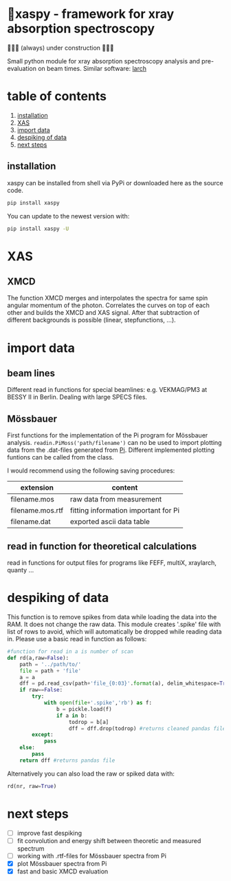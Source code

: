 # 🔬xaspy - framework for xray absorption spectroscopy

🚧🚧🚧 (always) under construction 🚧🚧🚧 

Small python module for  xray absorption spectroscopy analysis and pre-evaluation on beam times. Similar software: [larch](https://github.com/xraypy/xraylarch)

# table of contents
1. [installation](#installation)
2. [XAS](#xas)
3. [import data](#import-data)
4. [despiking of data](#despiking-of-data)
5. [next steps](#next-steps)


## installation
xaspy can be installed from shell via PyPi or downloaded here as the source code.
```bash
pip install xaspy
```
You can update to the newest version with: 

```bash
pip install xaspy -U
```


# XAS 

## XMCD
The function XMCD merges and interpolates the spectra for same spin angular momentum of the photon. Correlates the curves on top of each other and builds the XMCD and XAS signal. After that subtraction of different backgrounds is possible (linear, stepfunctions, ...).  

# import data 

## beam lines
Different read in functions for special beamlines: e.g. VEKMAG/PM3 at BESSY II in Berlin. Dealing with large SPECS files. 

## Mössbauer
First functions for the implementation of the Pi program for Mössbauer analysis. `readin.PiMoss('path/filename')` can no be used to import plotting data from the .dat-files generated from [Pi](https://www.uni-due.de/~hm236ap/hoersten/home.html). Different implemented plotting funtions can be called from the class. 

I would recommend using the following saving procedures:

| extension         |   content            |
|-------------------|--------------------- |
|filename.mos       |  raw data from measurement       |
|filename.mos.rtf   | fitting information important for Pi |        
|filename.dat       | exported ascii data table |

## read in function for theoretical calculations

read in functions for output files for programs like FEFF, multiX, xraylarch, quanty ...

# despiking of data

This function is to remove spikes from data while loading the data into the RAM.  It does not change the raw data. This module creates '.spike' file with list of rows to avoid, which will automatically be dropped while reading data in. Please use a basic read in function as follows:

```python
#function for read in a is number of scan
def rd(a,raw=False):
    path = '../path/to/'
    file = path + 'file'
    a = a
    dff = pd.read_csv(path+'file_{0:03}'.format(a), delim_whitespace=True,skiprows=[1]) # example readin
    if raw==False:
        try:
            with open(file+'.spike','rb') as f:
                b = pickle.load(f)
                if a in b:
                    todrop = b[a]
                    dff = dff.drop(todrop) #returns cleaned pandas file if .spike is existent and has an entry for scan number
        except:
            pass
    else: 
        pass
    return dff #returns pandas file 
```
Alternatively you can also load the raw or spiked data with:

```python 
rd(nr, raw=True)
```


# next steps

- [ ] improve fast despiking
- [ ] fit convolution and energy shift between theoretic and measured spectrum
- [ ] working with .rtf-files for Mössbauer spectra from Pi
- [X] plot Mössbauer spectra from Pi
- [X] fast and basic XMCD evaluation
